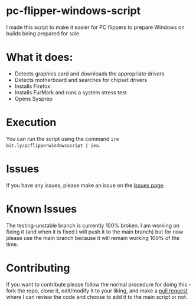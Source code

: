 # pc-flipper-windows-script
I made this script to make it easier for PC flippers to prepare Windows on builds being prepared for sale.

# What it does:
- Detects graphics card and downloads the appropriate drivers
- Detects motherboard and searches for chipset drivers
- Installs Firefox
- Installs FurMark and runs a system stress test
- Opens Sysprep

# Execution
You can run the script using the command `irm bit.ly/pcflipperwindowsscript | iex`. 

# Issues
If you have any issues, please make an issue on the [Issues page](https://github.com/PowerPCFan/pc-flipper-windows-script/issues). 

# Known Issues
The testing-unstable branch is currently 100% broken. I am working on fixing it (and when it is fixed I will push it to the main branch) but for now please use the main branch because it will remain working 100% of the time. 

# Contributing
If you want to contribute please follow the normal procedure for doing this - fork the repo, clone it, edit/modify it to your liking, and make a [pull request](https://github.com/PowerPCFan/pc-flipper-windows-script/pulls) where I can review the code and choose to add it to the main script or not. 
